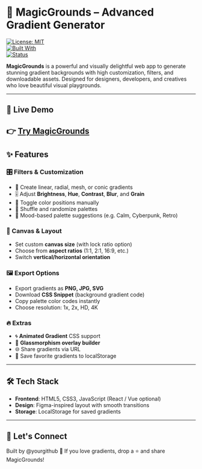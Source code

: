 # 🎨 MagicGrounds – Advanced Gradient Generator

[![License: MIT](https://img.shields.io/badge/License-MIT-purple.svg)](LICENSE)  
[![Built With](https://img.shields.io/badge/Built%20with-Love-%23ff69b4.svg)]()  
[![Status](https://img.shields.io/badge/Status-Under_Development-blueviolet)]()

**MagicGrounds** is a powerful and visually delightful web app to generate stunning gradient backgrounds with high customization, filters, and downloadable assets. Designed for designers, developers, and creatives who love beautiful visual playgrounds.

---

## 🚀 Live Demo

👉 **[Try MagicGrounds](https://magicgrounds.vercel.app/)**  
---

## ✨ Features

### 🎛 Filters & Customization
- 🎨 Create linear, radial, mesh, or conic gradients
- 🎚️ Adjust **Brightness**, **Hue**, **Contrast**, **Blur**, and **Grain**
- 🧪 Toggle color positions manually
- 🎲 Shuffle and randomize palettes
- 🌈 Mood-based palette suggestions (e.g. Calm, Cyberpunk, Retro)

### 📐 Canvas & Layout
- Set custom **canvas size** (with lock ratio option)
- Choose from **aspect ratios** (1:1, 2:1, 16:9, etc.)
- Switch **vertical/horizontal orientation**

### 🖼️ Export Options
- Export gradients as **PNG, JPG, SVG**
- Download **CSS Snippet** (background gradient code)
- Copy palette color codes instantly
- Choose resolution: 1x, 2x, HD, 4K

### 🔥 Extras
- 🌀 **Animated Gradient** CSS support
- 🧊 **Glassmorphism overlay builder**
- 🌐 Share gradients via URL
- 🎨 Save favorite gradients to localStorage

---

## 🛠️ Tech Stack

- **Frontend**: HTML5, CSS3, JavaScript (React / Vue optional)
- **Design**: Figma-inspired layout with smooth transitions
- **Storage**: LocalStorage for saved gradients

---
## 💬 Let's Connect
Built by @yourgithub 💜
If you love gradients, drop a ⭐ and share MagicGrounds!


